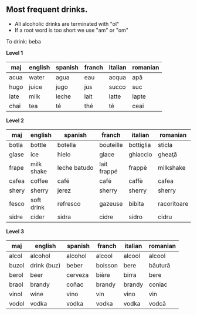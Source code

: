 ## Most frequent drinks.

* All alcoholic drinks are terminated with "ol"
* If a root word is too short we use "am" or "om"

To drink: beba

**Level 1**

maj     | english    |  spanish    | franch     |italian    | romanian
--------|------------|-------------|------------|-----------|-----------------
acua    | water      | agua        | eau        | acqua     | apă
hugo    | juice      | jugo        | jus        | succo     | suc
late    | milk       | leche       | lait       | latte     | lapte
chai    | tea        | té          | thé        | tè        | ceai

**Level 2**

maj     | english    |  spanish    | franch     |italian    | romanian
--------|------------|-------------|------------|-----------|-----------------
botla   | bottle     | botella     | bouteille  | bottiglia | sticla
glase   | ice        | hielo       | glace      | ghiaccio  | gheaţă
frape   | milk shake | leche batudo| lait frappé| frappè    | milkshake
cafea   | coffee     | café        | café       | caffè     | cafea
shery   | sherry     | jerez       | sherry     | sherry    | sherry
fesco   | soft drink | refresco    | gazeuse    | bibita    | racoritoare
sidre   | cider      | sidra       | cidre      | sidro     | cidru

**Level 3**

maj     | english    |  spanish    | franch     |italian    | romanian
--------|------------|-------------|------------|-----------|-----------------
alcol   | alcohol    | alcohol     | alcool     | alcool    | alcool
buzol   | drink (buz)| beber       | boisson    | bere      | băutură
berol   | beer       | cerveza     | bière      | birra     | bere
braol   | brandy     | coñac       | brandy     | brandy    | coniac
vinol   | wine       | vino        | vin        | vino      | vin
vodol   | vodka      | vodka       | vodka      | vodka     | vodcă
